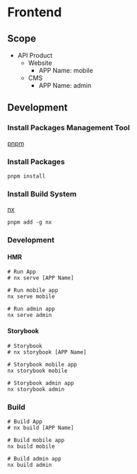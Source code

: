 # Frontend

## Scope
* API Product
  * Website
    * APP Name: mobile 
  * CMS
    * APP Name: admin

## Development

### Install Packages Management Tool
[pnpm](https://pnpm.io/zh-TW/installation)

### Install Packages
```shell
pnpm install
```

### Install Build System
[nx](https://nx.app/)

```shell
pnpm add -g nx
```
### Development
#### HMR
```shell
# Run App
# nx serve [APP Name]

# Run mobile app
nx serve mobile

# Run admin app
nx serve admin
```
#### Storybook
```shell
# Storybook
# nx storybook [APP Name]

# Storybook mobile app
nx storybook mobile

# Storybook admin app
nx storybook admin
```

### Build 
```shell
# Build App
# nx build [APP Name]

# Build mobile app
nx build mobile

# Build admin app
nx build admin
```
